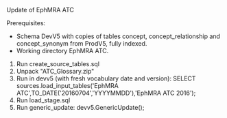 Update of EphMRA ATC

Prerequisites:
- Schema DevV5 with copies of tables concept, concept_relationship and concept_synonym from ProdV5, fully indexed.
- Working directory EphMRA ATC.

1. Run create_source_tables.sql
2. Unpack "ATC_Glossary.zip"
3. Run in devv5 (with fresh vocabulary date and version): SELECT sources.load_input_tables('EphMRA ATC',TO_DATE('20160704','YYYYMMDD'),'EphMRA ATC 2016');
4. Run load_stage.sql
5. Run generic_update: devv5.GenericUpdate();